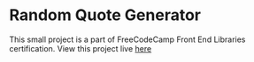 # Random Quote Generator

This small project is a part of FreeCodeCamp Front End Libraries certification. 
View this project live [here](https://saurabh119.github.io/random-quote-generator/)
